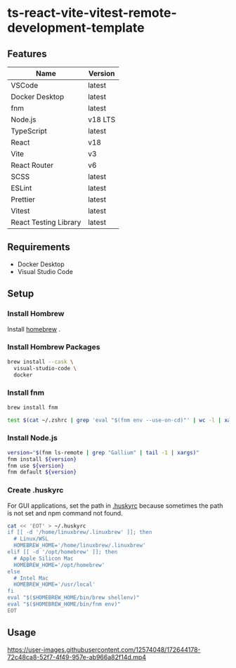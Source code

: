 # ts-react-vite-vitest-remote-development-template

## Features

| Name                  | Version |
| --------------------- | ------- |
| VSCode                | latest  |
| Docker Desktop        | latest  |
| fnm                   | latest  |
| Node.js               | v18 LTS |
| TypeScript            | latest  |
| React                 | v18     |
| Vite                  | v3      |
| React Router          | v6      |
| SCSS                  | latest  |
| ESLint                | latest  |
| Prettier              | latest  |
| Vitest                | latest  |
| React Testing Library | latest  |

## Requirements

- Docker Desktop
- Visual Studio Code

## Setup

### Install Hombrew

Install [homebrew](https://brew.sh/) .

### Install Hombrew Packages

```sh
brew install --cask \
  visual-studio-code \
  docker
```

### Install fnm

```sh
brew install fnm

test $(cat ~/.zshrc | grep 'eval "$(fnm env --use-on-cd)"' | wc -l | xargs) -eq 0 && echo 'eval "$(fnm env --use-on-cd)"' >> ~/.zshrc
```

### Install Node.js

```sh
version="$(fnm ls-remote | grep "Gallium" | tail -1 | xargs)"
fnm install ${version}
fnm use ${version}
fnm default ${version}
```

### Create .huskyrc

For GUI applications, set the path in [.huskyrc](https://typicode.github.io/husky/#/?id=command-not-found) because sometimes the path is not set and npm command not found.

```sh
cat << 'EOT' > ~/.huskyrc
if [[ -d '/home/linuxbrew/.linuxbrew' ]]; then
  # Linux/WSL
  HOMEBREW_HOME='/home/linuxbrew/.linuxbrew'
elif [[ -d '/opt/homebrew' ]]; then
  # Apple Silicon Mac
  HOMEBREW_HOME='/opt/homebrew'
else
  # Intel Mac
  HOMEBREW_HOME='/usr/local'
fi
eval "$($HOMEBREW_HOME/bin/brew shellenv)"
eval "$($HOMEBREW_HOME/bin/fnm env)"
EOT
```

## Usage

https://user-images.githubusercontent.com/12574048/172644178-72c48ca8-52f7-4f49-957e-ab966a82f14d.mp4

